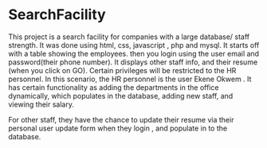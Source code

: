 # SearchFacility
This project is a search facility for companies with a large database/ staff strength. 
It was done using html, css, javascript , php and mysql.
It starts off with a table showing the employees. then you login using the user email and password(their phone number).
It displays other staff info, and their resume (when you click on GO). Certain privileges will be restricted to the HR personnel.
In this scenario, the HR personnel is the user Ekene Okwem . It has certain functionality as adding the departments in the office dynamically, 
which populates in the database, adding new staff, and viewing their salary.

For other staff, they have the chance to update their resume via their personal user update form when they login , and populate in to the database. 
